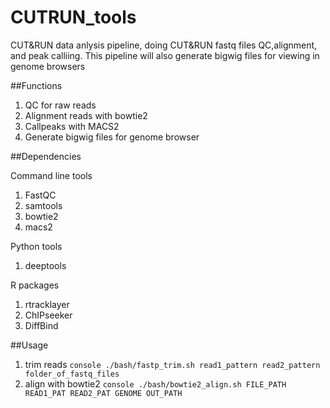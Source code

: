 # CUTRUN_tools
CUT&RUN data anlysis pipeline, doing CUT&RUN fastq files QC,alignment, and peak calliing. This pipeline will also generate bigwig files for viewing in genome browsers


##Functions
  1.  QC for raw reads
  2.  Alignment reads with bowtie2
  3.  Callpeaks with MACS2
  4.  Generate bigwig files for genome browser
  
  
 ##Dependencies
 
 Command line tools
  1.  FastQC
  2.  samtools
  3.  bowtie2
  4.  macs2
  
 Python tools
  1.  deeptools
 
 R packages
  1.  rtracklayer
  2.  ChIPseeker
  3.  DiffBind
 
 ##Usage
  1.  trim reads
	```console
	./bash/fastp_trim.sh read1_pattern read2_pattern folder_of_fastq_files 
	```	
  2.  align with bowtie2
	```console
	./bash/bowtie2_align.sh FILE_PATH READ1_PAT READ2_PAT GENOME OUT_PATH
	```
